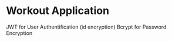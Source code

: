 # Workout Application

JWT for User Authentification (id encryption)
Bcrypt for Password Encryption
